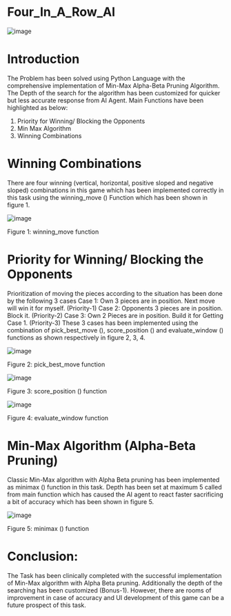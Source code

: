 # Four_In_A_Row_AI

![image](https://user-images.githubusercontent.com/55422467/114603808-fa784180-9cb9-11eb-8f61-e327a861d38a.png)

# Introduction
The Problem has been solved using Python Language with the comprehensive implementation of Min-Max Alpha-Beta Pruning Algorithm. The Depth of the search for the algorithm has been customized for quicker but less accurate response from AI Agent. Main Functions have been highlighted as below:
1.	Priority for Winning/ Blocking the Opponents
2.	Min Max Algorithm
3.	Winning Combinations

# Winning Combinations
There are four winning (vertical, horizontal, positive sloped and negative sloped) combinations in this game which has been implemented correctly in this task using the winning_move () Function which has been shown in figure 1. 

![image](https://user-images.githubusercontent.com/55422467/114604052-4c20cc00-9cba-11eb-96d8-4b940b05a7c5.png)

Figure 1: winning_move function

# Priority for Winning/ Blocking the Opponents
Prioritization of moving the pieces according to the situation has been done by the following 3 cases
Case 1: Own 3 pieces are in position. Next move will win it for myself. (Priority-1)
Case 2: Opponents 3 pieces are in position. Block it. (Priority-2)
Case 3: Own 2 Pieces are in position. Build it for Getting Case 1. (Priority-3)
These 3 cases has been implemented using the combination of pick_best_move (), score_position () and evaluate_window () functions as shown respectively in figure 2, 3, 4.








![image](https://user-images.githubusercontent.com/55422467/114604076-52af4380-9cba-11eb-9624-68668e92e4fa.png)

Figure 2: pick_best_move function















![image](https://user-images.githubusercontent.com/55422467/114604092-580c8e00-9cba-11eb-83d3-68e4096c1e10.png)


Figure 3: score_position () function







![image](https://user-images.githubusercontent.com/55422467/114604115-5c38ab80-9cba-11eb-8f3c-2c2a732c7485.png)


Figure 4: evaluate_window function

# Min-Max Algorithm (Alpha-Beta Pruning)
Classic Min-Max algorithm with Alpha Beta pruning has been implemented as minimax () function in this task. Depth has been set at maximum 5 called from main function which has caused the AI agent to react faster sacrificing a bit of accuracy which has been shown in figure 5.

![image](https://user-images.githubusercontent.com/55422467/114604145-65297d00-9cba-11eb-9da9-4693b959071c.png)

Figure 5: minimax () function

# Conclusion:
The Task has been clinically completed with the successful implementation of Min-Max algorithm with Alpha Beta pruning. Additionally the depth of the searching has been customized (Bonus-1). However, there are rooms of improvement in case of accuracy and UI development of this game can be a future prospect of this task.
